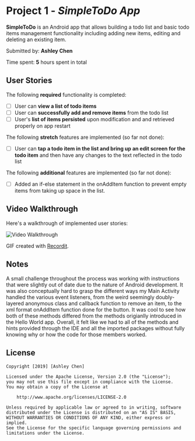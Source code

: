 # Project 1 - *SimpleToDo App*

**SimpleToDo** is an Android app that allows building a todo list and basic todo items management functionality including adding new items, editing and deleting an existing item.

Submitted by: **Ashley Chen**

Time spent: **5** hours spent in total

## User Stories

The following **required** functionality is completed:

* [ ] User can **view a list of todo items**
* [ ] User can **successfully add and remove items** from the todo list
* [ ] User's **list of items persisted** upon modification and and retrieved properly on app restart

The following **stretch** features are implemented (so far not done):

* [ ] User can **tap a todo item in the list and bring up an edit screen for the todo item** and then have any changes to the text reflected in the todo list

The following **additional** features are implemented (so far not done):

* [ ] Added an if-else statement in the onAddItem function to prevent empty items from taking up space in the list. 

## Video Walkthrough

Here's a walkthrough of implemented user stories:

<img src='http://recordit.co/bmImIsKN4g' title='Video Walkthrough' width='' alt='Video Walkthrough' />

GIF created with [Recordit](http://recordit.co/).

## Notes

A small challenge throughout the process was working with instructions that were slightly out of date due to the nature of Android development.
It was also conceptually hard to grasp the different ways my Main Activity handled the various event listeners, from the weird seemingly doubly-layered anonymous class and callback
function to remove an item, to the xml format onAddItem function done for the button.
It was cool to see how both of these methods differed from the methods origianlly introduced in the Hello World app. 
Overall, it felt like we had to all of the methods and hints provided through the IDE and all the imported packages without
fully knowing why or how the code for those members worked. 

## License

    Copyright [2019] [Ashley Chen]

    Licensed under the Apache License, Version 2.0 (the "License");
    you may not use this file except in compliance with the License.
    You may obtain a copy of the License at

        http://www.apache.org/licenses/LICENSE-2.0

    Unless required by applicable law or agreed to in writing, software
    distributed under the License is distributed on an "AS IS" BASIS,
    WITHOUT WARRANTIES OR CONDITIONS OF ANY KIND, either express or implied.
    See the License for the specific language governing permissions and
    limitations under the License.
